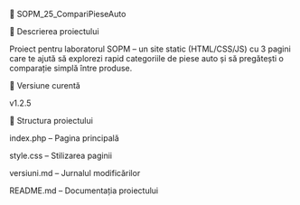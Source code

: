 🚀 SOPM_25_CompariPieseAuto

📌 Descrierea proiectului

Proiect pentru laboratorul SOPM – un site static (HTML/CSS/JS) cu 3 pagini care te ajută să explorezi rapid categoriile de piese auto și să pregătești o comparație simplă între produse.

🧪 Versiune curentă

v1.2.5

📁 Structura proiectului

index.php – Pagina principală

style.css – Stilizarea paginii

versiuni.md – Jurnalul modificărilor

README.md – Documentația proiectului



